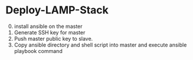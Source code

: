 # Deploy-LAMP-Stack

0. install ansible on the master
1. Generate SSH key for master
2. Push master public key to slave.
3. Copy ansible directory and shell script into master and execute ansible playbook command